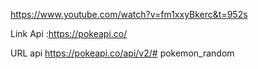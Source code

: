 https://www.youtube.com/watch?v=fm1xxyBkerc&t=952s

Link Api :https://pokeapi.co/


URL api
https://pokeapi.co/api/v2/# pokemon_random
